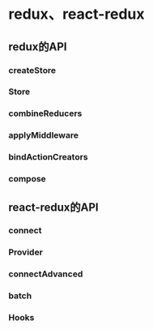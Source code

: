 # redux、react-redux

## redux的API

### createStore

### Store

### combineReducers

### applyMiddleware

### bindActionCreators

### compose

## react-redux的API

### connect

### Provider

### connectAdvanced

### batch

### Hooks

